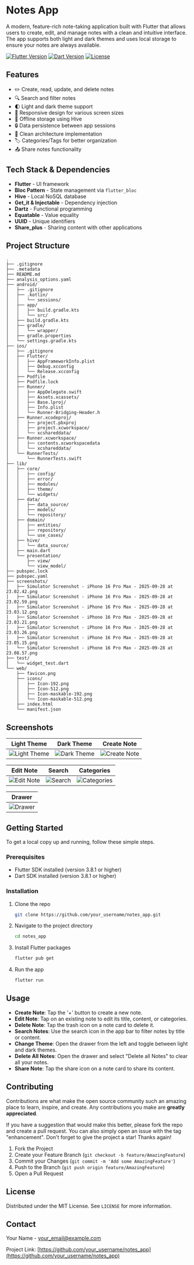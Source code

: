 # Notes App

A modern, feature-rich note-taking application built with Flutter that allows users to create, edit, and manage notes with a clean and intuitive interface. The app supports both light and dark themes and uses local storage to ensure your notes are always available.

[![Flutter Version](https://img.shields.io/badge/Flutter-3.8.1-blue.svg)](https://flutter.dev/)
[![Dart Version](https://img.shields.io/badge/Dart-3.8.1-blue.svg)](https://dart.dev/)
[![License](https://img.shields.io/badge/License-MIT-green.svg)](LICENSE)

## Features

- ✏️ Create, read, update, and delete notes
- 🔍 Search and filter notes
- 🌓 Light and dark theme support
- 📱 Responsive design for various screen sizes
- 💾 Offline storage using Hive
- 🔒 Data persistence between app sessions
- 🧩 Clean architecture implementation
- 🏷️ Categories/Tags for better organization
- 📤 Share notes functionality

## Tech Stack & Dependencies

- **Flutter** - UI framework
- **Bloc Pattern** - State management via `flutter_bloc`
- **Hive** - Local NoSQL database
- **Get_it & Injectable** - Dependency injection
- **Dartz** - Functional programming
- **Equatable** - Value equality
- **UUID** - Unique identifiers
- **Share_plus** - Sharing content with other applications

## Project Structure

```
.
├── .gitignore
├── .metadata
├── README.md
├── analysis_options.yaml
├── android/
│   ├── .gitignore
│   ├── .kotlin/
│   │   └── sessions/
│   ├── app/
│   │   ├── build.gradle.kts
│   │   └── src/
│   ├── build.gradle.kts
│   ├── gradle/
│   │   └── wrapper/
│   ├── gradle.properties
│   └── settings.gradle.kts
├── ios/
│   ├── .gitignore
│   ├── Flutter/
│   │   ├── AppFrameworkInfo.plist
│   │   ├── Debug.xcconfig
│   │   └── Release.xcconfig
│   ├── Podfile
│   ├── Podfile.lock
│   ├── Runner/
│   │   ├── AppDelegate.swift
│   │   ├── Assets.xcassets/
│   │   ├── Base.lproj/
│   │   ├── Info.plist
│   │   └── Runner-Bridging-Header.h
│   ├── Runner.xcodeproj/
│   │   ├── project.pbxproj
│   │   ├── project.xcworkspace/
│   │   └── xcshareddata/
│   ├── Runner.xcworkspace/
│   │   ├── contents.xcworkspacedata
│   │   └── xcshareddata/
│   └── RunnerTests/
│       └── RunnerTests.swift
├── lib/
│   ├── core/
│   │   ├── config/
│   │   ├── error/
│   │   ├── modules/
│   │   ├── theme/
│   │   └── widgets/
│   ├── data/
│   │   ├── data_source/
│   │   ├── models/
│   │   └── repository/
│   ├── domain/
│   │   ├── entities/
│   │   ├── repository/
│   │   └── use_cases/
│   ├── hive/
│   │   └── data_source/
│   ├── main.dart
│   └── presentation/
│       ├── view/
│       └── view_model/
├── pubspec.lock
├── pubspec.yaml
├── screenshots/
│   ├── Simulator Screenshot - iPhone 16 Pro Max - 2025-09-28 at 23.02.42.png
│   ├── Simulator Screenshot - iPhone 16 Pro Max - 2025-09-28 at 23.02.59.png
│   ├── Simulator Screenshot - iPhone 16 Pro Max - 2025-09-28 at 23.03.12.png
│   ├── Simulator Screenshot - iPhone 16 Pro Max - 2025-09-28 at 23.03.21.png
│   ├── Simulator Screenshot - iPhone 16 Pro Max - 2025-09-28 at 23.03.26.png
│   ├── Simulator Screenshot - iPhone 16 Pro Max - 2025-09-28 at 23.05.15.png
│   └── Simulator Screenshot - iPhone 16 Pro Max - 2025-09-28 at 23.08.57.png
├── test/
│   └── widget_test.dart
└── web/
    ├── favicon.png
    ├── icons/
    │   ├── Icon-192.png
    │   ├── Icon-512.png
    │   ├── Icon-maskable-192.png
    │   └── Icon-maskable-512.png
    ├── index.html
    └── manifest.json
```

## Screenshots

| Light Theme | Dark Theme | Create Note |
|---|---|---|
| ![Light Theme](screenshots/Simulator%20Screenshot%20-%20iPhone%2016%20Pro%20Max%20-%202025-09-28%20at%2023.02.42.png) | ![Dark Theme](screenshots/Simulator%20Screenshot%20-%20iPhone%2016%20Pro%20Max%20-%202025-09-28%20at%2023.02.59.png) | ![Create Note](screenshots/Simulator%20Screenshot%20-%20iPhone%2016%20Pro%20Max%20-%202025-09-28%20at%2023.03.12.png) |

| Edit Note | Search | Categories |
|---|---|---|
| ![Edit Note](screenshots/Simulator%20Screenshot%20-%20iPhone%2016%20Pro%20Max%20-%202025-09-28%20at%2023.03.21.png) | ![Search](screenshots/Simulator%20Screenshot%20-%20iPhone%2016%20Pro%20Max%20-%202025-09-28%20at%2023.03.26.png) | ![Categories](screenshots/Simulator%20Screenshot%20-%20iPhone%2016%20Pro%20Max%20-%202025-09-28%20at%2023.05.15.png) |

| Drawer |
|---|
| ![Drawer](screenshots/Simulator%20Screenshot%20-%20iPhone%2016%20Pro%20Max%20-%202025-09-28%20at%2023.08.57.png) |

## Getting Started

To get a local copy up and running, follow these simple steps.

### Prerequisites

- Flutter SDK installed (version 3.8.1 or higher)
- Dart SDK installed (version 3.8.1 or higher)

### Installation

1. Clone the repo
   ```sh
   git clone https://github.com/your_username/notes_app.git
   ```
2. Navigate to the project directory
   ```sh
   cd notes_app
   ```
3. Install Flutter packages
   ```sh
   flutter pub get
   ```
4. Run the app
   ```sh
   flutter run
   ```

## Usage

- **Create Note**: Tap the '+' button to create a new note.
- **Edit Note**: Tap on an existing note to edit its title, content, or categories.
- **Delete Note**: Tap the trash icon on a note card to delete it.
- **Search Notes**: Use the search icon in the app bar to filter notes by title or content.
- **Change Theme**: Open the drawer from the left and toggle between light and dark themes.
- **Delete All Notes**: Open the drawer and select "Delete all Notes" to clear all your notes.
- **Share Note**: Tap the share icon on a note card to share its content.

## Contributing

Contributions are what make the open source community such an amazing place to learn, inspire, and create. Any contributions you make are **greatly appreciated**.

If you have a suggestion that would make this better, please fork the repo and create a pull request. You can also simply open an issue with the tag "enhancement".
Don't forget to give the project a star! Thanks again!

1. Fork the Project
2. Create your Feature Branch (`git checkout -b feature/AmazingFeature`)
3. Commit your Changes (`git commit -m 'Add some AmazingFeature'`)
4. Push to the Branch (`git push origin feature/AmazingFeature`)
5. Open a Pull Request

## License

Distributed under the MIT License. See `LICENSE` for more information.

## Contact

Your Name - your_email@example.com

Project Link: [https://github.com/your_username/notes_app](https://github.com/your_username/notes_app)
